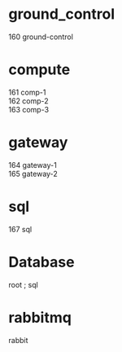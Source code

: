 # ground_control
160 ground-control  

# compute
161 comp-1  
162 comp-2  
163 comp-3  

# gateway
164 gateway-1  
165 gateway-2  

 # sql
 167  sql

# Database
root ; sql

# rabbitmq
rabbit
